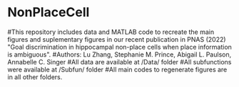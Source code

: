 # NonPlaceCell
#This repository includes data and MATLAB code to recreate the main figures and suplementary figures in our recent publication in PNAS (2022) "Goal discrimination in hippocampal non-place cells when place information is ambiguous".
#Authors: Lu Zhang, Stephanie M. Prince, Abigail L. Paulson, Annabelle C. Singer
#All data are available at /Data/ folder
#All subfunctions were available at /Subfun/ folder
#All main codes to regenerate figures are in all other folders.
